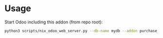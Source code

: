 # Usage

Start Odoo including this addon (from repo root):

```bash
python3 scripts/nix_odoo_web_server.py --db-name mydb --addon purchase_order_secondary_unit
```
